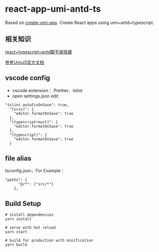 # react-app-umi-antd-ts
Based on [create-umi-app](https://umijs.org/zh/guide/create-umi-app.html). Create React apps using umi+antd+typescript.

## 相关知识
[react+typescript+antd脚手架搭建](https://github.com/zqinmiao/blog/issues/7)

[参考UmiJS官方文档](https://umijs.org/zh/)


## vscode config
* vscode extension： Prettier、tslint
* open settings.json edit

```
"tslint.autoFixOnSave": true,
  "[scss]": {
    "editor.formatOnSave": true
  },
  "[typescriptreact]": {
    "editor.formatOnSave": true
  },
  "[typescript]": {
    "editor.formatOnSave": true
  }
```

## file alias
tsconfig.json，For Example：

```
"paths": {
      "@/*": ["src/*"]
    },
```


## Build Setup

```
# install dependencies
yarn install

# serve with hot reload
yarn start

# build for production with minification
yarn build
```
